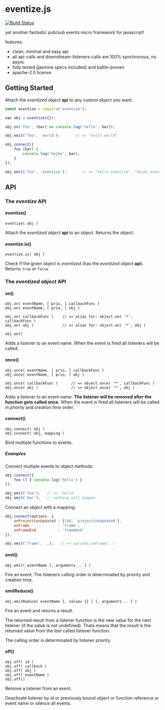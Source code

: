 # eventize.js

[![Build Status](https://travis-ci.org/spearwolf/eventize.svg?branch=master)](https://travis-ci.org/spearwolf/eventize)

yet another fantastic pub/sub events micro framework for javascript!

features:
- clean, minimal and easy api
- all api-calls and downstream-listeners-calls are 100% synchronous, no async
- fully tested (jasmine specs included) and battle-proven
- apache-2.0 license

## Getting Started

Attach the _eventized object_ **api** to any custom object you want.

```javascript
const eventize = require('eventize');

var obj = eventize({});

obj.on('foo', (bar) => console.log('hello', bar));

obj.emit('foo', 'world');       // => "hello world"

obj.connect({
    foo (bar) {
        console.log('hejho', bar);
    }
});

obj.emit('foo', 'eventize');       // => "hello eventize", "hejho eventize"
```

## API

### The _eventize_ API

#### eventize()

```
eventize( obj )
```

Attach the _eventized object_ **api** to an object. Returns the object.


#### eventize.is()

```
eventize.is( obj )
```

Check if the given object is _eventized_ (has the _eventized object_ **api**). Returns `true` or `false`


### The _eventized object_ API

#### on()

```
obj.on( eventName, [ prio, ] callbackFunc )
obj.on( eventName, [ prio, ] obj )

obj.on( callbackFunc )    // => alias for: object.on( '*', callbackFunc )
obj.on( obj )             // => alias for: object.on( '*', obj )

obj.on()
```

Adds a listener to an event name.
When the event is fired all listeners will be called.


#### once()

```
obj.once( eventName, [ prio, ] callbackFunc )
obj.once( eventName, [ prio, ] obj )

obj.once( callbackFunc )      // => object.once( '*', callbackFunc )
obj.once( obj )               // => object.once( '*', obj )
```

Adds a listener to an event name.
__The listener will be removed after the function gets called once.__
When the event is fired all listeners will be called in _priority_ and _creation time_ order.


#### connect()

```
obj.connect( obj )
obj.connect( obj, mapping )
```

Bind multiple functions to events.

##### Examples

Connect multiple events to object methods:

```javascript
obj.connect({
    foo () { console.log('hello') }
});

obj.emit('foo');   // => 'hello'
obj.emit('bar');   // nothing will happen
```

Connect an object with a mapping:

```javascript
obj.connect(options, {
    onProjectionUpdated : [100, 'projectionUpdated'],
    onFrame             : 'frame',
    onFrameEnd          : 'frameEnd'
});

obj.emit('frame', ..);   // => options.onFrame(..)
```


#### emit()

```
obj.emit( eventName [, arguments .. ] )
```

Fire an event.
The listeners calling order is determinated by priority and creation time.


#### emitReduce()

```
obj.emitReduce( eventName [, value= {} ] [, arguments .. ] )
```

Fire an event and returns a result.

The returned result from a listener function is the new value for the next listener (if the value is not undefined).
Thats means that the *result* is the returned value from the *last* called listener function.

The calling order is determinated by listener priority.


#### off()

```
obj.off( id )
obj.off( callback )
obj.off( obj )
obj.off( eventName )
obj.off()
```

Remove a listener from an event.

Deactivate listener by id or previously bound object or
function reference or event name or silence all events.


